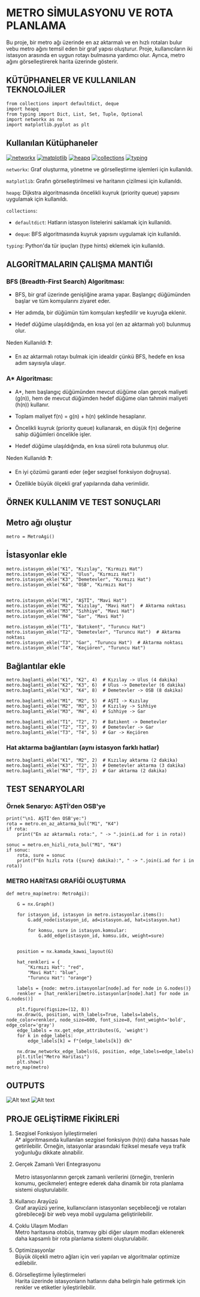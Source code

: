 # METRO SİMULASYONU VE ROTA PLANLAMA

Bu proje, bir metro ağı üzerinde en az aktarmalı ve en hızlı rotaları bulur vebu metro ağını temsil eden bir graf yapısı oluşturur. Proje, kullanıcıların iki istasyon arasında en uygun rotayı bulmasına yardımcı olur. Ayrıca, metro ağını görselleştirerek harita üzerinde gösterir.

## KÜTÜPHANELER VE KULLANILAN TEKNOLOJİLER
```
from collections import defaultdict, deque
import heapq
from typing import Dict, List, Set, Tuple, Optional
import networkx as nx
import matplotlib.pyplot as plt
```
## Kullanılan Kütüphaneler

[![networkx](https://img.shields.io/badge/networkx-2.6.3-blue)](https://networkx.org/)
[![matplotlib](https://img.shields.io/badge/matplotlib-3.4.3-orange)](https://matplotlib.org/)
[![heapq](https://img.shields.io/badge/heapq-Python%20Standard%20Library-green)](https://docs.python.org/3/library/heapq.html)
[![collections](https://img.shields.io/badge/collections-Python%20Standard%20Library-yellow)](https://docs.python.org/3/library/collections.html)
[![typing](https://img.shields.io/badge/typing-Python%20Standard%20Library-lightgrey)](https://docs.python.org/3/library/typing.html)

`networkx`: Graf oluşturma, yönetme ve görselleştirme işlemleri için kullanıldı.

`matplotlib`: Grafın görselleştirilmesi ve haritanın çizilmesi için kullanıldı.

`heapq`: Dijkstra algoritmasında öncelikli kuyruk (priority queue) yapısını uygulamak için kullanıldı.

`collections`:

  * `defaultdict`: Hatların istasyon listelerini saklamak için kullanıldı.

  * `deque`: BFS algoritmasında kuyruk yapısını uygulamak için kullanıldı.

 `typing`: Python'da tür ipuçları (type hints) eklemek için kullanıldı.

## ALGORİTMALARIN ÇALIŞMA MANTIĞI

### BFS (Breadth-First Search) Algoritması:
  
  * BFS, bir graf üzerinde genişliğine arama yapar. Başlangıç düğümünden başlar ve tüm komşularını ziyaret eder.
  
  * Her adımda, bir düğümün tüm komşuları keşfedilir ve kuyruğa eklenir.
  
  * Hedef düğüme ulaşıldığında, en kısa yol (en az aktarmalı yol) bulunmuş olur.
  
   Neden Kullanıldı :question::
  * En az aktarmalı rotayı bulmak için idealdir çünkü BFS, hedefe en kısa adım sayısıyla ulaşır.

### A* Algoritması:

  * A*, hem başlangıç düğümünden mevcut düğüme olan gerçek maliyeti (g(n)), hem de mevcut düğümden hedef düğüme olan tahmini maliyeti (h(n)) kullanır.
    
  * Toplam maliyet f(n) = g(n) + h(n) şeklinde hesaplanır.
    
  * Öncelikli kuyruk (priority queue) kullanarak, en düşük f(n) değerine sahip düğümleri öncelikle işler.
    
  * Hedef düğüme ulaşıldığında, en kısa süreli rota bulunmuş olur.
  
  Neden Kullanıldı :question::
  * En iyi çözümü garanti eder (eğer sezgisel fonksiyon doğruysa).
    
  * Özellikle büyük ölçekli graf yapılarında daha verimlidir.

## ÖRNEK KULLANIM VE TEST SONUÇLARI

## Metro ağı oluştur
```
metro = MetroAgi()
```
## İstasyonlar ekle
```
metro.istasyon_ekle("K1", "Kızılay", "Kırmızı Hat")
metro.istasyon_ekle("K2", "Ulus", "Kırmızı Hat")
metro.istasyon_ekle("K3", "Demetevler", "Kırmızı Hat")
metro.istasyon_ekle("K4", "OSB", "Kırmızı Hat")


metro.istasyon_ekle("M1", "AŞTİ", "Mavi Hat")
metro.istasyon_ekle("M2", "Kızılay", "Mavi Hat")  # Aktarma noktası
metro.istasyon_ekle("M3", "Sıhhiye", "Mavi Hat")
metro.istasyon_ekle("M4", "Gar", "Mavi Hat")

metro.istasyon_ekle("T1", "Batıkent", "Turuncu Hat")
metro.istasyon_ekle("T2", "Demetevler", "Turuncu Hat")  # Aktarma noktası
metro.istasyon_ekle("T3", "Gar", "Turuncu Hat")  # Aktarma noktası
metro.istasyon_ekle("T4", "Keçiören", "Turuncu Hat")
```
## Bağlantılar ekle
```
metro.baglanti_ekle("K1", "K2", 4)  # Kızılay -> Ulus (4 dakika)
metro.baglanti_ekle("K2", "K3", 6)  # Ulus -> Demetevler (6 dakika)
metro.baglanti_ekle("K3", "K4", 8)  # Demetevler -> OSB (8 dakika)

metro.baglanti_ekle("M1", "M2", 5)  # AŞTİ -> Kızılay
metro.baglanti_ekle("M2", "M3", 3)  # Kızılay -> Sıhhiye
metro.baglanti_ekle("M3", "M4", 4)  # Sıhhiye -> Gar

metro.baglanti_ekle("T1", "T2", 7)  # Batıkent -> Demetevler
metro.baglanti_ekle("T2", "T3", 9)  # Demetevler -> Gar
metro.baglanti_ekle("T3", "T4", 5)  # Gar -> Keçiören
```
### Hat aktarma bağlantıları (aynı istasyon farklı hatlar)
```
metro.baglanti_ekle("K1", "M2", 2)  # Kızılay aktarma (2 dakika)
metro.baglanti_ekle("K3", "T2", 3)  # Demetevler aktarma (3 dakika)
metro.baglanti_ekle("M4", "T3", 2)  # Gar aktarma (2 dakika)
```
## TEST SENARYOLARI

### Örnek Senaryo: AŞTİ'den OSB'ye
```
print("\n1. AŞTİ'den OSB'ye:")
rota = metro.en_az_aktarma_bul("M1", "K4")
if rota:
    print("En az aktarmalı rota:", " -> ".join(i.ad for i in rota))

sonuc = metro.en_hizli_rota_bul("M1", "K4")
if sonuc:
    rota, sure = sonuc
    print(f"En hızlı rota ({sure} dakika):", " -> ".join(i.ad for i in rota))
```
### METRO HARİTASI GRAFİĞİ OLUŞTURMA
```
def metro_map(metro: MetroAgi):

    G = nx.Graph()

    for istasyon_id, istasyon in metro.istasyonlar.items():
        G.add_node(istasyon_id, ad=istasyon.ad, hat=istasyon.hat)

        for komsu, sure in istasyon.komsular:
            G.add_edge(istasyon_id, komsu.idx, weight=sure)


    position = nx.kamada_kawai_layout(G)

    hat_renkleri = {
        "Kırmızı Hat": "red",
        "Mavi Hat": "blue",
        "Turuncu Hat": "orange"}

    labels = {node: metro.istasyonlar[node].ad for node in G.nodes()}
    renkler = [hat_renkleri[metro.istasyonlar[node].hat] for node in G.nodes()]

    plt.figure(figsize=(12, 8))
    nx.draw(G, position, with_labels=True, labels=labels, node_color=renkler, node_size=600, font_size=8, font_weight='bold', edge_color='gray')
    edge_labels = nx.get_edge_attributes(G, 'weight')
    for k in edge_labels:
        edge_labels[k] = f"{edge_labels[k]} dk"

    nx.draw_networkx_edge_labels(G, position, edge_labels=edge_labels)
    plt.title("Metro Haritası")
    plt.show()
metro_map(metro)
```
## OUTPUTS
![Alt text](metroMap.png)
![Alt text](metroSimOutput.png)

## PROJE GELİŞTİRME FİKİRLERİ
1. Sezgisel Fonksiyon İyileştirmeleri <br>
A* algoritmasında kullanılan sezgisel fonksiyon (h(n)) daha hassas hale getirilebilir. Örneğin, istasyonlar arasındaki fiziksel mesafe veya trafik yoğunluğu dikkate alınabilir.

3. Gerçek Zamanlı Veri Entegrasyonu <br>   
Metro istasyonlarının gerçek zamanlı verilerini (örneğin, trenlerin konumu, gecikmeler) entegre ederek daha dinamik bir rota planlama sistemi oluşturulabilir.

5. Kullanıcı Arayüzü <br> 
Graf arayüzü yerine, kullanıcıların istasyonları seçebileceği ve rotaları görebileceği bir web veya mobil uygulama geliştirilebilir.

7. Çoklu Ulaşım Modları <br> 
Metro haritasına otobüs, tramvay gibi diğer ulaşım modları eklenerek daha kapsamlı bir rota planlama sistemi oluşturulabilir.

9. Optimizasyonlar <br> 
Büyük ölçekli metro ağları için veri yapıları ve algoritmalar optimize edilebilir.

11. Görselleştirme İyileştirmeleri <br> 
Harita üzerinde istasyonların hatlarını daha belirgin hale getirmek için renkler ve etiketler iyileştirilebilir.






